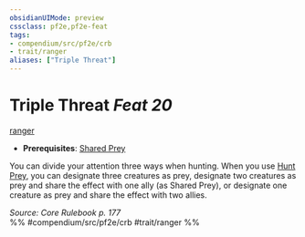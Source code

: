```yaml
---
obsidianUIMode: preview
cssclass: pf2e,pf2e-feat
tags:
- compendium/src/pf2e/crb
- trait/ranger
aliases: ["Triple Threat"]
---
```

# Triple Threat  *Feat 20*  
[ranger](Reference/Rules/Traits/ranger.md "Ranger Class Trait")  

- **Prerequisites**: [Shared Prey](shared-prey.md)

You can divide your attention three ways when hunting. When you use [Hunt Prey](hunt-prey.md), you can designate three creatures as prey, designate two creatures as prey and share the effect with one ally (as Shared Prey), or designate one creature as prey and share the effect with two allies.

*Source: Core Rulebook p. 177*  
%% #compendium/src/pf2e/crb #trait/ranger %%